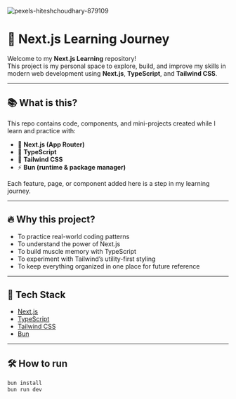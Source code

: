 ![pexels-hiteshchoudhary-879109](https://github.com/AkashSingh1141144/React-js/assets/147084128/ad5a882b-8f76-4799-9321-ed75b2954fac)



# 🧠 Next.js Learning Journey

Welcome to my **Next.js Learning** repository!  
This project is my personal space to explore, build, and improve my skills in modern web development using **Next.js**, **TypeScript**, and **Tailwind CSS**.

---

## 📚 What is this?

This repo contains code, components, and mini-projects created while I learn and practice with:

- 🧱 **Next.js (App Router)**
- 🧠 **TypeScript**
- 💨 **Tailwind CSS**
- ⚡ **Bun (runtime & package manager)**

Each feature, page, or component added here is a step in my learning journey.

---

## 🔥 Why this project?

- To practice real-world coding patterns  
- To understand the power of Next.js  
- To build muscle memory with TypeScript  
- To experiment with Tailwind’s utility-first styling  
- To keep everything organized in one place for future reference

---

## 🚀 Tech Stack

- [Next.js](https://nextjs.org/)
- [TypeScript](https://www.typescriptlang.org/)
- [Tailwind CSS](https://tailwindcss.com/)
- [Bun](https://bun.sh/)

---

## 🛠 How to run

```bash
bun install
bun run dev
